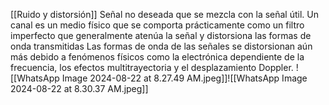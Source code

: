 [[Ruido y distorsión]]
Señal no deseada que se mezcla con la señal útil.
Un canal es un medio físico que se comporta prácticamente como un filtro imperfecto que
generalmente atenúa la señal y distorsiona las formas de onda transmitidas
Las formas de onda de las señales se distorsionan aún más debido a fenómenos físicos como
la electrónica dependiente de la frecuencia, los efectos multitrayectoria y el desplazamiento
Doppler.
![[WhatsApp Image 2024-08-22 at 8.27.49 AM.jpeg]]![[WhatsApp Image 2024-08-22 at 8.30.37 AM.jpeg]]